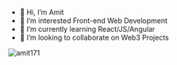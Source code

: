 - 👋 Hi, I’m Amit
- 👀 I’m interested Front-end Web Development 
- 🌱 I’m currently learning React/JS/Angular 
- 💞️ I’m looking to collaborate on Web3 Projects 

<!---
AvTe/AvTe is a ✨ special ✨ repository because its `README.md` (this file) appears on your GitHub profile.
You can click the Preview link to take a look at your changes.
--->

![amit171](https://github.com/AvTe/AvTe/assets/52880868/a7f96cba-f02d-4107-b733-a1005b58a0d0)

